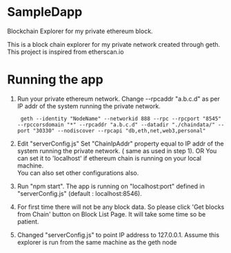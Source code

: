 # SampleDapp
Blockchain Explorer for my private ethereum block.

This is a block chain explorer for my private network created through geth.
This project is inspired from etherscan.io

# Running the app
1. Run your private ethereum network. Change --rpcaddr "a.b.c.d" as per IP addr of the system running the private network.

        geth --identity "NodeName" --networkid 888 --rpc --rpcport "8545" --rpccorsdomain "*" --rpcaddr "a.b.c.d" --datadir "./chaindata/" --port "30330" --nodiscover --rpcapi "db,eth,net,web3,personal"

2. Edit "serverConfig.js"
        Set "ChainIpAddr" property equal to IP addr of the system running the private network. ( same as used in step 1).
        OR
        You can set it to 'localhost' if ethereum chain is running on your local machine.        
        You can also set other configurations also.

3. Run "npm start".
        The app is running on "localhost:port" defined in "serverConfig.js" (default : localhost:8546).      
 
4. For first time there will not be any block data. So please click 'Get blocks from Chain' button on Block List Page.
   It will take some time so be patient.   

5. Changed "serverConfig.js" to point IP address to 127.0.0.1. Assume this explorer is run from the same machine as the geth node
